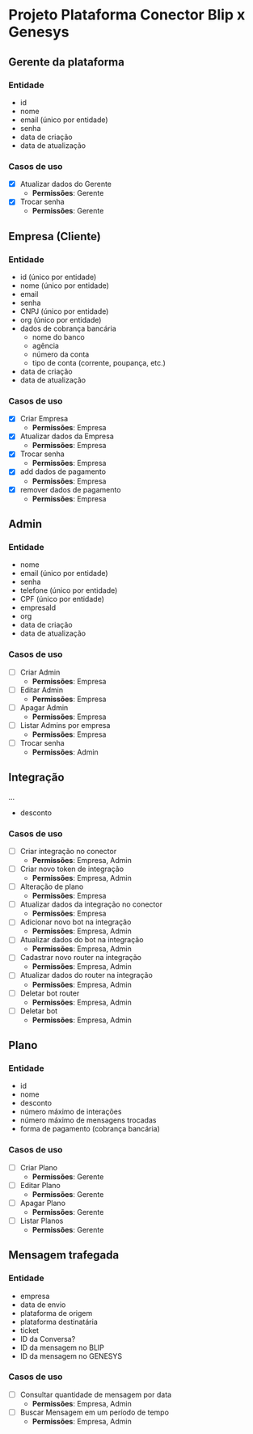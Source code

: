# Projeto Plataforma Conector Blip x Genesys

## Gerente da plataforma
### Entidade
- id
- nome
- email (único por entidade)
- senha
- data de criação
- data de atualização

### Casos de uso
- [x] Atualizar dados do Gerente
  - **Permissões**: Gerente
- [x] Trocar senha
  - **Permissões**: Gerente

## Empresa (Cliente)
### Entidade
- id (único por entidade)
- nome (único por entidade)
- email
- senha
- CNPJ (único por entidade)
- org (único por entidade)
- dados de cobrança bancária
  - nome do banco
  - agência
  - número da conta
  - tipo de conta (corrente, poupança, etc.)
- data de criação
- data de atualização

### Casos de uso
- [x] Criar Empresa
  - **Permissões**: Empresa
- [x] Atualizar dados da Empresa
  - **Permissões**: Empresa
- [x] Trocar senha
  - **Permissões**: Empresa
- [x] add dados de pagamento
  - **Permissões**: Empresa
- [x] remover dados de pagamento
  - **Permissões**: Empresa

## Admin
### Entidade
- nome
- email (único por entidade)
- senha
- telefone (único por entidade)
- CPF (único por entidade)
- empresaId 
- org
- data de criação
- data de atualização

### Casos de uso
- [ ] Criar Admin
  - **Permissões**: Empresa
- [ ] Editar Admin
  - **Permissões**: Empresa
- [ ] Apagar Admin
  - **Permissões**: Empresa
- [ ] Listar Admins por empresa
  - **Permissões**: Empresa
- [ ] Trocar senha
  - **Permissões**: Admin

## Integração
...
- desconto

### Casos de uso
- [ ] Criar integração no conector
  - **Permissões**: Empresa, Admin
- [ ] Criar novo token de integração
  - **Permissões**: Empresa, Admin
- [ ] Alteração de plano
  - **Permissões**: Empresa
- [ ] Atualizar dados da integração no conector
  - **Permissões**: Empresa
- [ ] Adicionar novo bot na integração
  - **Permissões**: Empresa, Admin
- [ ] Atualizar dados do bot na integração
  - **Permissões**: Empresa, Admin
- [ ] Cadastrar novo router na integração
  - **Permissões**: Empresa, Admin
- [ ] Atualizar dados do router na integração
  - **Permissões**: Empresa, Admin
- [ ] Deletar bot router
  - **Permissões**: Empresa, Admin
- [ ] Deletar bot
  - **Permissões**: Empresa, Admin

## Plano
### Entidade
- id
- nome
- desconto
- número máximo de interações
- número máximo de mensagens trocadas
- forma de pagamento (cobrança bancária)

### Casos de uso
- [ ] Criar Plano
  - **Permissões**: Gerente
- [ ] Editar Plano
  - **Permissões**: Gerente
- [ ] Apagar Plano
  - **Permissões**: Gerente
- [ ] Listar Planos
  - **Permissões**: Gerente

## Mensagem trafegada
### Entidade
- empresa
- data de envio
- plataforma de origem
- plataforma destinatária
- ticket
- ID da Conversa?
- ID da mensagem no BLIP
- ID da mensagem no GENESYS

### Casos de uso
- [ ] Consultar quantidade de mensagem por data
  - **Permissões**: Empresa, Admin
- [ ] Buscar Mensagem em um período de tempo
  - **Permissões**: Empresa, Admin
